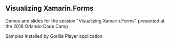 ## Visualizing Xamarin.Forms	
	
Demos and slides for the session "Visualizing Xamarin.Forms" presented at the 2018 Orlando Code Camp

Samples installed by Gorilla Player application
